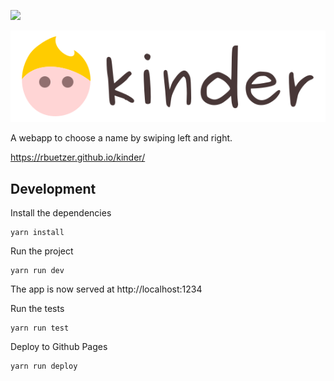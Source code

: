 ![](https://github.com/rbuetzer/kinder/workflows/Tests/badge.svg)

![Kinder](src/assets/logo.svg)

A webapp to choose a name by swiping left and right.

https://rbuetzer.github.io/kinder/

## Development

Install the dependencies

```
yarn install
```

Run the project

```
yarn run dev
```

The app is now served at http://localhost:1234

Run the tests

```
yarn run test
```

Deploy to Github Pages

```
yarn run deploy
```
